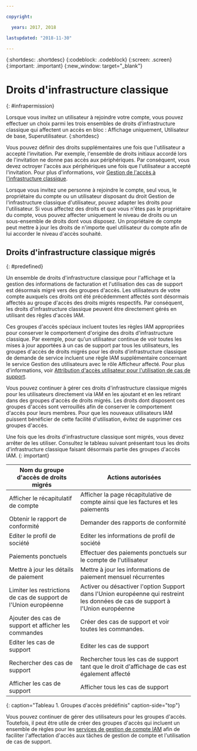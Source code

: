 ```yaml
---

copyright:

  years: 2017, 2018

lastupdated: "2018-11-30"

---
```


{:shortdesc: .shortdesc}
{:codeblock: .codeblock}
{:screen: .screen}
{:important: .important}
{:new_window: target="_blank"}

# Droits d'infrastructure classique
{: #infrapermission}

Lorsque vous invitez un utilisateur à rejoindre votre compte, vous pouvez effectuer un choix parmi les trois ensembles de droits d'infrastructure classique qui affectent un accès en bloc : Affichage uniquement, Utilisateur de base, Superutilisateur.
{:shortdesc}

Vous pouvez définir des droits supplémentaires une fois que l'utilisateur a accepté l'invitation. Par exemple, l'ensemble de droits initiaux accordé lors de l'invitation ne donne pas accès aux périphériques. Par conséquent, vous devez octroyer l'accès aux périphériques une fois que l'utilisateur a accepté l'invitation. Pour plus d'informations, voir [Gestion de l'accès à l'infrastructure classique](/docs/iam/mnginfra.html#mngclassicinfra).

Lorsque vous invitez une personne à rejoindre le compte, seul vous, le propriétaire du compte ou un utilisateur disposant du droit Gestion de l'infrastructure classique d'utilisateur, pouvez adapter les droits pour l'utilisateur. Si vous affectez des droits et que vous n'êtes pas le propriétaire du compte, vous pouvez affecter uniquement le niveau de droits ou un sous-ensemble de droits dont vous disposez. Un propriétaire de compte peut mettre à jour les droits de n'importe quel utilisateur du compte afin de lui accorder le niveau d'accès souhaité.


## Droits d'infrastructure classique migrés
{: #predefined}

Un ensemble de droits d'infrastructure classique pour l'affichage et la gestion des informations de facturation et l'utilisation des cas de support est désormais migré vers des groupes d'accès. Les utilisateurs de votre compte auxquels ces droits ont été précédemment affectés sont désormais affectés au groupe d'accès des droits migrés respectifs. Par conséquent, les droits d'infrastructure classique peuvent être directement gérés en utilisant des règles d'accès IAM.

Ces groupes d'accès spéciaux incluent toutes les règles IAM appropriées pour conserver le comportement d'origine des droits d'infrastructure classique. Par exemple, pour qu'un utilisateur continue de voir toutes les mises à jour apportées à un cas de support par tous les utilisateurs, les groupes d'accès de droits migrés pour les droits d'infrastructure classique de demande de service incluent une règle IAM supplémentaire concernant le service Gestion des utilisateurs avec le rôle Afficheur affecté. Pour plus d'informations, voir [Attribution d'accès utilisateur pour l'utilisation de cas de support](/docs/get-support/support_access.html#access).

Vous pouvez continuer à gérer ces droits d'infrastructure classique migrés pour les utilisateurs directement via IAM en les ajoutant et en les retirant dans des groupes d'accès de droits migrés. Les droits dont disposent ces groupes d'accès sont verrouillés afin de conserver le comportement d'accès pour leurs membres. Pour que les nouveaux utilisateurs IAM puissent bénéficier de cette facilité d'utilisation, évitez de supprimer ces groupes d'accès.

Une fois que les droits d'infrastructure classique sont migrés, vous devez arrêter de les utiliser. Consultez le tableau suivant présentant tous les droits d'infrastructure classique faisant désormais partie des groupes d'accès IAM.
{: important}

| Nom du groupe d'accès de droits migrés | Actions autorisées |
|----------|---------|
| Afficher le récapitulatif de compte | Afficher la page récapitulative de compte ainsi que les factures et les paiements |
| Obtenir le rapport de conformité | Demander des rapports de conformité |
| Editer le profil de société | Editer les informations de profil de société |
| Paiements ponctuels | Effectuer des paiements ponctuels sur le compte de l'utilisateur |
| Mettre à jour les détails de paiement | Mettre à jour les informations de paiement mensuel récurrentes |
| Limiter les restrictions de cas de support de l'Union européenne | Activer ou désactiver l'option Support dans l'Union européenne qui restreint les données de cas de support à l'Union européenne  |
| Ajouter des cas de support et afficher les commandes | Créer des cas de support et voir toutes les commandes.  |
| Editer les cas de support | Editer les cas de support |
| Rechercher des cas de support | Rechercher tous les cas de support tant que le droit d'affichage de cas est également affecté |
| Afficher les cas de support | Afficher tous les cas de support |
{: caption="Tableau 1. Groupes d'accès prédéfinis" caption-side="top"}

Vous pouvez continuer de gérer des utilisateurs pour les groupes d'accès. Toutefois, il peut être utile de créer des groupes d'accès qui incluent un ensemble de règles pour les [services de gestion de compte IAM](/docs/iam?topic=iam-account-services#account-services) afin de faciliter l'affectation d'accès aux tâches de gestion de compte et l'utilisation de cas de support.
